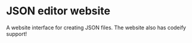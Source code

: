 # JSON editor website
 A website interface for creating JSON files. The website also has codeify support!

